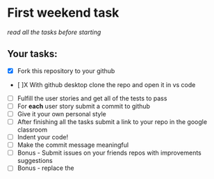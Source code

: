 # First weekend task

_read all the tasks before starting_

## Your tasks:

- [X] Fork this repository to your github
- [ ]X With github desktop clone the repo and open it in vs code
- [ ] Fulfill the user stories and get all of the tests to pass
- [ ] For <strong>each</strong> user story submit a commit to github
- [ ] Give it your own personal style
- [ ] After finishing all the tasks submit a link to your repo in the google classroom
- [ ] Indent your code!
- [ ] Make the commit message meaningful
- [ ] Bonus - Submit issues on your friends repos with improvements suggestions
- [ ] Bonus - replace the <script> tag with local version of the tests files instead of the url vesrion provided
- [ ] Bonus - deploy your project to github pages
- [ ] Bonus - add local img to your repo and add it to your website

Use HTML and CSS to complete this project. Happy coding!
<!-- 
User Story #1: I can see a main element with a corresponding id="main-doc", which contains the page's main content (technical documentation). -->

<!-- User Story #2: Within the #main-doc element, I can see several section elements, each with a class of main-section. There should be a minimum of 5. -->

<!-- User Story #3: The first element within each .main-section should be a header element which contains text that describes the topic of that section. -->

<!-- User Story #4: Each section element with the class of main-section should also have an id that corresponds with the text of each header contained within it. Any spaces should be replaced with underscores (e.g. The section that contains the header "JavaScript and Java" should have a corresponding id="JavaScript_and_Java"). -->

<!-- User Story #5: The .main-section elements should contain at least 10 p elements total (not each). -->

<!-- User Story #6: The .main-section elements should contain at least 5 code elements total (not each). -->

User Story #7: The .main-section elements should contain at least 5 li items total (not each).

User Story #8: I can see a nav element with a corresponding id="navbar".

User Story #9: The navbar element should contain one header element which contains text that describes the topic of the technical documentation.

User Story #10: Additionally, the navbar should contain link (a) elements with the class of nav-link. There should be one for every element with the class main-section.

User Story #11: The header element in the navbar must come before any link (a) elements in the navbar.

User Story #12: Each element with the class of nav-link should contain text that corresponds to the header text within each section (e.g. if you have a "Hello world" section/header, your navbar should have an element which contains the text "Hello world").

User Story #13: When I click on a navbar element, the page should navigate to the corresponding section of the main-doc element (e.g. If I click on a nav-link element that contains the text "Hello world", the page navigates to a section element that has that id and contains the corresponding header.

User Story #14: On regular sized devices (laptops, desktops), the element with id="navbar" should be shown on the left side of the screen and should always be visible to the user.

User Story #15: My Technical Documentation page should use at least one media query.
